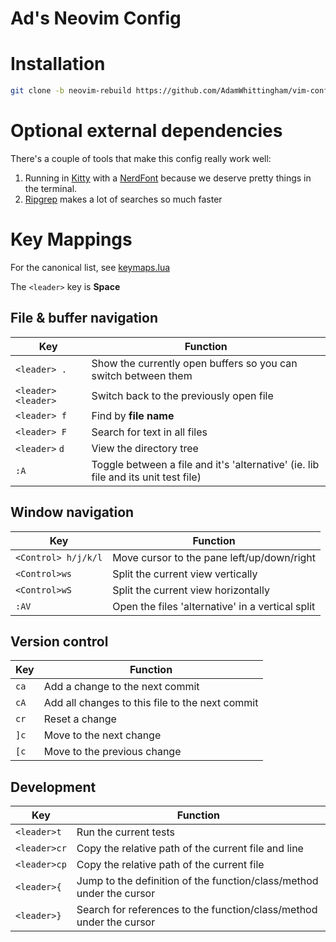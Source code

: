 Ad's Neovim Config
==================

# Installation

```bash
git clone -b neovim-rebuild https://github.com/AdamWhittingham/vim-config.git ~/.config/nvim
```

# Optional external dependencies
There's a couple of tools that make this config really work well:

1. Running in [Kitty](https://sw.kovidgoyal.net/kitty/) with a [NerdFont](https://www.nerdfonts.com/) because we deserve pretty things in the terminal.
2. [Ripgrep](https://github.com/BurntSushi/ripgrep) makes a lot of searches so much faster

# Key Mappings

For the canonical list, see [keymaps.lua](./lua/config/keymaps.lua)

The `<leader>` key is **Space**

## File & buffer navigation

| Key                        | Function                                                                                |
| -------------------------- | --------------------------------------------------------------------------------------- |
| `<leader> .`               | Show the currently open buffers so you can switch between them                          |
| `<leader><leader>`         | Switch back to the previously open file                                                 |
| `<leader> f`               | Find by **file name**                                                                   |
| `<leader> F`               | Search for text in all files                                                            |
| `<leader>` `d`             | View the directory tree                                                                 |
| `:A`                       | Toggle between a file and it's 'alternative' (ie. lib file and its unit test file)      |


## Window navigation

| Key                        | Function                                                                                |
| -------------------------- | --------------------------------------------------------------------------------------- |
| `<Control> h/j/k/l`        | Move cursor to the pane left/up/down/right                                              |
| `<Control>ws`              | Split the current view vertically                                                       |
| `<Control>wS`              | Split the current view horizontally                                                     |
| `:AV`                      | Open the files 'alternative' in a vertical split                                        |


## Version control

| Key                        | Function                                                                                |
| -------------------------- | --------------------------------------------------------------------------------------- |
| `ca`                       | Add a change to the next commit                                                         |
| `cA`                       | Add all changes to this file to the next commit                                         |
| `cr`                       | Reset a change                                                                          |
| `]c`                       | Move to the next change                                                                 |
| `[c`                       | Move to the previous change                                                             |


## Development

| Key                        | Function                                                                                |
| -------------------------- | --------------------------------------------------------------------------------------- |
| `<leader>t`                | Run the current tests                                                                   |
| `<leader>cr`               | Copy the relative path of the current file and line                                     |
| `<leader>cp`               | Copy the relative path of the current file                                              |
| `<leader>{`                | Jump to the definition of the function/class/method under the cursor                    |
| `<leader>}`                | Search for references to the function/class/method under the cursor                     |
